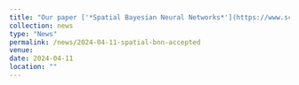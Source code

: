 ```yaml
---
title: "Our paper ['*Spatial Bayesian Neural Networks*'](https://www.sciencedirect.com/science/article/pii/S2211675324000162?via%3Dihub) has been accepted in the Spatial Statistics journal."
collection: news
type: "News"
permalink: /news/2024-04-11-spatial-bnn-accepted
venue: 
date: 2024-04-11
location: ""
---
```

